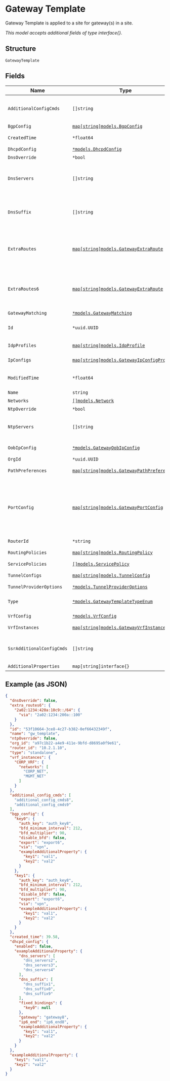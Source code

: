
# Gateway Template

Gateway Template is applied to a site for gateway(s) in a site.

*This model accepts additional fields of type interface{}.*

## Structure

`GatewayTemplate`

## Fields

| Name | Type | Tags | Description |
|  --- | --- | --- | --- |
| `AdditionalConfigCmds` | `[]string` | Optional | additional CLI commands to append to the generated Junos config. **Note**: no check is done |
| `BgpConfig` | [`map[string]models.BgpConfig`](../../doc/models/bgp-config.md) | Optional | - |
| `CreatedTime` | `*float64` | Optional | When the object has been created, in epoch |
| `DhcpdConfig` | [`*models.DhcpdConfig`](../../doc/models/dhcpd-config.md) | Optional | - |
| `DnsOverride` | `*bool` | Optional | **Default**: `false` |
| `DnsServers` | `[]string` | Optional | Global dns settings. To keep compatibility, dns settings in `ip_config` and `oob_ip_config` will overwrite this setting |
| `DnsSuffix` | `[]string` | Optional | Global dns settings. To keep compatibility, dns settings in `ip_config` and `oob_ip_config` will overwrite this setting |
| `ExtraRoutes` | [`map[string]models.GatewayExtraRoute`](../../doc/models/gateway-extra-route.md) | Optional | Property key is the destination CIDR (e.g. "10.0.0.0/8"), the destination Network name or a variable (e.g. "{{myvar}}") |
| `ExtraRoutes6` | [`map[string]models.GatewayExtraRoute`](../../doc/models/gateway-extra-route.md) | Optional | Property key is the destination CIDR (e.g. "2a02:1234:420a:10c9::/64"), the destination Network name or a variable (e.g. "{{myvar}}") |
| `GatewayMatching` | [`*models.GatewayMatching`](../../doc/models/gateway-matching.md) | Optional | Gateway matching |
| `Id` | `*uuid.UUID` | Optional | Unique ID of the object instance in the Mist Organization |
| `IdpProfiles` | [`map[string]models.IdpProfile`](../../doc/models/idp-profile.md) | Optional | Property key is the profile name |
| `IpConfigs` | [`map[string]models.GatewayIpConfigProperty`](../../doc/models/gateway-ip-config-property.md) | Optional | Property key is the network name |
| `ModifiedTime` | `*float64` | Optional | When the object has been modified for the last time, in epoch |
| `Name` | `string` | Required | - |
| `Networks` | [`[]models.Network`](../../doc/models/network.md) | Optional | - |
| `NtpOverride` | `*bool` | Optional | **Default**: `false` |
| `NtpServers` | `[]string` | Optional | List of NTP servers specific to this device. By default, those in Site Settings will be used |
| `OobIpConfig` | [`*models.GatewayOobIpConfig`](../../doc/models/gateway-oob-ip-config.md) | Optional | Out-of-band (vme/em0/fxp0) IP config |
| `OrgId` | `*uuid.UUID` | Optional | - |
| `PathPreferences` | [`map[string]models.GatewayPathPreferences`](../../doc/models/gateway-path-preferences.md) | Optional | Property key is the path name |
| `PortConfig` | [`map[string]models.GatewayPortConfig`](../../doc/models/gateway-port-config.md) | Optional | Property key is the Port Name (i.e. "ge-0/0/0"), the Ports Range (i.e. "ge-0/0/0-10"), the List of Ports (i.e. "ge-0/0/0,ge-1/0/0", only allowed for Aggregated or Redundant interfaces) or a Variable (i.e. "{{myvar}}"). |
| `RouterId` | `*string` | Optional | Auto assigned if not set |
| `RoutingPolicies` | [`map[string]models.RoutingPolicy`](../../doc/models/routing-policy.md) | Optional | Property key is the routing policy name |
| `ServicePolicies` | [`[]models.ServicePolicy`](../../doc/models/service-policy.md) | Optional | - |
| `TunnelConfigs` | [`map[string]models.TunnelConfig`](../../doc/models/tunnel-config.md) | Optional | Property key is the tunnel name |
| `TunnelProviderOptions` | [`*models.TunnelProviderOptions`](../../doc/models/tunnel-provider-options.md) | Optional | - |
| `Type` | [`*models.GatewayTemplateTypeEnum`](../../doc/models/gateway-template-type-enum.md) | Optional | enum: `spoke`, `standalone`<br><br>**Default**: `"standalone"` |
| `VrfConfig` | [`*models.VrfConfig`](../../doc/models/vrf-config.md) | Optional | - |
| `VrfInstances` | [`map[string]models.GatewayVrfInstance`](../../doc/models/gateway-vrf-instance.md) | Optional | Property key is the network name |
| `SsrAdditionalConfigCmds` | `[]string` | Optional | additional CLI commands to append to the generated SSR config. **Note**: no check is done |
| `AdditionalProperties` | `map[string]interface{}` | Optional | - |

## Example (as JSON)

```json
{
  "dnsOverride": false,
  "extra_routes6": {
    "2a02:1234:420a:10c9::/64": {
      "via": "2a02:1234:200a::100"
    }
  },
  "id": "53f10664-3ce8-4c27-b382-0ef66432349f",
  "name": "gw_template",
  "ntpOverride": false,
  "org_id": "a97c1b22-a4e9-411e-9bfd-d8695a0f9e61",
  "router_id": "10.2.1.10",
  "type": "standalone",
  "vrf_instances": {
    "CORP_VRF": {
      "networks": [
        "CORP_NET",
        "MGMT_NET"
      ]
    }
  },
  "additional_config_cmds": [
    "additional_config_cmds8",
    "additional_config_cmds9"
  ],
  "bgp_config": {
    "key0": {
      "auth_key": "auth_key8",
      "bfd_minimum_interval": 212,
      "bfd_multiplier": 90,
      "disable_bfd": false,
      "export": "export6",
      "via": "vpn",
      "exampleAdditionalProperty": {
        "key1": "val1",
        "key2": "val2"
      }
    },
    "key1": {
      "auth_key": "auth_key8",
      "bfd_minimum_interval": 212,
      "bfd_multiplier": 90,
      "disable_bfd": false,
      "export": "export6",
      "via": "vpn",
      "exampleAdditionalProperty": {
        "key1": "val1",
        "key2": "val2"
      }
    }
  },
  "created_time": 39.58,
  "dhcpd_config": {
    "enabled": false,
    "exampleAdditionalProperty": {
      "dns_servers": [
        "dns_servers2",
        "dns_servers3",
        "dns_servers4"
      ],
      "dns_suffix": [
        "dns_suffix1",
        "dns_suffix0",
        "dns_suffix9"
      ],
      "fixed_bindings": {
        "key0": null
      },
      "gateway": "gateway8",
      "ip6_end": "ip6_end8",
      "exampleAdditionalProperty": {
        "key1": "val1",
        "key2": "val2"
      }
    }
  },
  "exampleAdditionalProperty": {
    "key1": "val1",
    "key2": "val2"
  }
}
```

